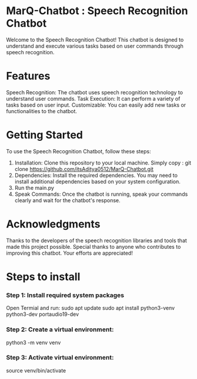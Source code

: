 # MarQ-Chatbot : Speech Recognition Chatbot
Welcome to the Speech Recognition Chatbot! This chatbot is designed to understand and execute various tasks based on user commands through speech recognition.

# Features
Speech Recognition: The chatbot uses speech recognition technology to understand user commands.
Task Execution: It can perform a variety of tasks based on user input.
Customizable: You can easily add new tasks or functionalities to the chatbot.

# Getting Started
To use the Speech Recognition Chatbot, follow these steps:

1. Installation: Clone this repository to your local machine.
                      Simply copy :
    git clone https://github.com/itsAditya0512/MarQ-Chatbot.git
2. Dependencies: Install the required dependencies. You may need to install additional dependencies based on your system configuration.
3. Run the main.py
4. Speak Commands: Once the chatbot is running, speak your commands clearly and wait for the chatbot's response.

# Acknowledgments
Thanks to the developers of the speech recognition libraries and tools that made this project possible.
Special thanks to anyone who contributes to improving this chatbot. Your efforts are appreciated!
# Steps to install
 ### Step 1: Install required system packages
   Open Termial and run:
     sudo apt update
     sudo apt install python3-venv python3-dev portaudio19-dev

 ### Step 2: Create a virtual environment:
   python3 -m venv venv

 ### Step 3: Activate virtual environment:
   source venv/bin/activate

